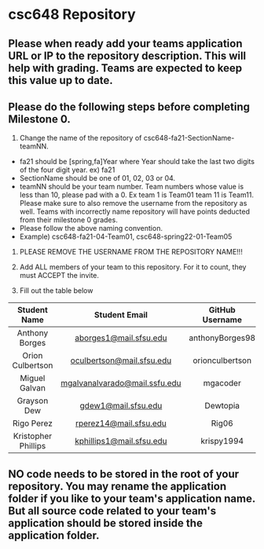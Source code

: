 # csc648 Repository

## Please when ready add your teams application URL or IP to the repository description. This will help with grading. Teams are expected to keep this value up to date.

## Please do the following steps before completing Milestone 0.
1. Change the name of the repository of csc648-fa21-SectionName-teamNN. 
 - fa21 should be [spring,fa]Year where Year should take the last two digits of the four digit year. ex) fa21
 - SectionName should be one of 01, 02, 03 or 04. 
 - teamNN should be your team number. Team numbers whose value is less than 10, please pad with a 0. Ex team 1 is Team01 team 11 is Team11. Please make sure to also remove the username from the repository as well. Teams with incorrectly name repository will have points deducted from their milestone 0 grades.
 - Please follow the above naming convention.
 - Example) csc648-fa21-04-Team01,   csc648-spring22-01-Team05

1. PLEASE REMOVE THE USERNAME FROM THE REPOSITORY NAME!!!

2. Add ALL members of your team to this repository. For it to count, they must ACCEPT the invite.

3. Fill out the table below


| Student Name 			| Student Email            		| GitHub Username |
|    :---:     			|     :---:                		|     :---:       |
| Anthony Borges      	| aborges1@mail.sfsu.edu        | anthonyBorges98 |
| Orion Culbertson      | oculbertson@mail.sfsu.edu     | orionculbertson |
| Miguel Galvan      	| mgalvanalvarado@mail.ssfu.edu | mgacoder        |
| Grayson Dew      	| gdew1@mail.sfsu.edu      		| Dewtopia        |
| Rigo Perez      		| rperez14@mail.sfsu.edu   		| Rig06           |
| Kristopher Phillips   | kphillips1@mail.sfsu.edu 		| krispy1994      |

## NO code needs to be stored in the root of your repository. You may rename the application folder if you like to your team's application name. But all source code related to your team's application should be stored inside the application folder.
